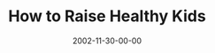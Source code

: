 ---
layout: message
category: message
series: "Do It Yourself"
title: "How to Raise Healthy Kids"
date: 2002-11-30-00-00
message_id: 253
audio-description: "Explore our critical ''do it yourself'' project called family."
audio: "http://s3.amazonaws.com/crossroadsaudiomessages/Raise+Healthy+Kids2.mp3"
audio-title: "How to Raise Healthy Kids"
audio-duration: "39:57"
---